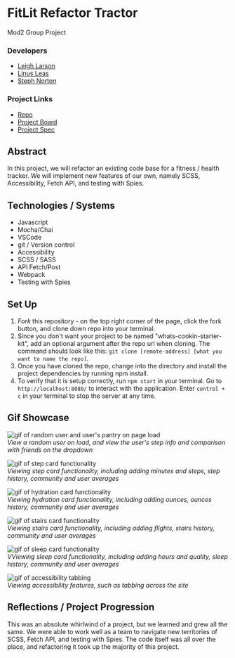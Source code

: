 # FitLit Refactor Tractor 
Mod2 Group Project

### Developers
- [Leigh Larson](https://github.com/leighlars)
- [Linus Leas](https://github.com/Leasw144)
- [Steph Norton](https://github.com/NakiNorton)

### Project Links
- [Repo](https://github.com/NakiNorton/refactor-tractor-fitlitA)
- [Project Board](https://github.com/NakiNorton/refactor-tractor-fitlitA/projects)
- [Project Spec](https://frontend.turing.io/projects/module-2/refactor-tractor.html)

## Abstract 
In this project, we will refactor an existing code base for a fitness / health tracker. We will implement new features of our own, namely SCSS, Accessibility, Fetch API, and testing with Spies. 

## Technologies / Systems
- Javascript
- Mocha/Chai
- VSCode 
- git / Version control
- Accessibility 
- SCSS / SASS
- API Fetch/Post
- Webpack
- Testing with Spies

## Set Up 

1. *Fork* this repository - on the top right corner of the page, click the fork button, and clone down repo into your terminal. 
2. Since you don't want your project to be named "whats-cookin-starter-kit", add an optional argument after the repo url when cloning. The command should look like this: `git clone [remote-address] [what you want to name the repo]`.
3. Once you have cloned the repo, change into the directory and install the project dependencies by running npm install.
4. To verify that it is setup correctly, run `npm start` in your terminal. Go to `http://localhost:8080/` to interact with the application. Enter `control + c` in your terminal to stop the server at any time.

## Gif Showcase

![gif of random user and user's pantry on page load]()</br>
*View a random user on load, and view the user's step info and comparison with friends on the dropdown*

![gif of step card functionality]()</br>
*Viewing step card functionality, including adding minutes and steps, step history, community and user averages*

![gif of hydration card functionality]()</br>
*Viewing hydration card functionality, including adding ounces, ounces history, community and user averages*

![gif of stairs card functionality]()</br>
*Viewing stairs card functionality, including adding flights, stairs history, community and user averages*

![gif of sleep card functionality]()</br>
*VViewing sleep card functionality, including adding hours and quality, sleep history, community and user averages*

![gif of accessibility tabbing]()</br>
*Viewing accessibility features, such as tabbing across the site*

## Reflections / Project Progression
This was an absolute whirlwind of a project, but we learned and grew all the same. We were able to work well as a team to navigate new territories of SCSS, Fetch API, and testing with Spies. 
The code itself was all over the place, and refactoring it took up the majority of this project. 
<!-- If we had more time, we would want to  -->




